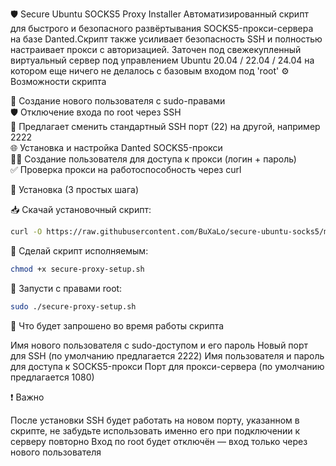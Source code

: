 🛡️ Secure Ubuntu SOCKS5 Proxy Installer
Автоматизированный скрипт для быстрого и безопасного развёртывания SOCKS5-прокси-сервера на базе Danted.Скрипт также усиливает безопасность SSH и полностью настраивает прокси с авторизацией.
Заточен под свежекупленный виртуальный сервер под управлением Ubuntu 20.04 / 22.04 / 24.04 на котором еще ничего не делалось с базовым входом под 'root' 
⚙️ Возможности скрипта

🔐 Создание нового пользователя с sudo-правами  
🛡️ Отключение входа по root через SSH  
🔀 Предлагает сменить стандартный SSH порт (22) на другой, например 2222  
🌐 Установка и настройка Danted SOCKS5-прокси  
🧑‍💻 Создание пользователя для доступа к прокси (логин + пароль)  
✅ Проверка прокси на работоспособность через curl


🚀 Установка (3 простых шага)

📥 Скачай установочный скрипт:
```bash
curl -O https://raw.githubusercontent.com/BuXaLo/secure-ubuntu-socks5/main/secure-proxy-setup.sh
```

📜 Сделай скрипт исполняемым:
```bash
chmod +x secure-proxy-setup.sh
```

🚀 Запусти с правами root:
```bash
sudo ./secure-proxy-setup.sh
```

📝 Что будет запрошено во время работы скрипта

Имя нового пользователя с sudo-доступом и его пароль
Новый порт для SSH (по умолчанию предлагается 2222)
Имя пользователя и пароль для доступа к SOCKS5-прокси
Порт для прокси-сервера (по умолчанию предлагается 1080)

❗ Важно

После установки SSH будет работать на новом порту, указанном в скрипте, не забудьте использовать именно его при подключении к серверу повторно
Вход по root будет отключён — вход только через нового пользователя
